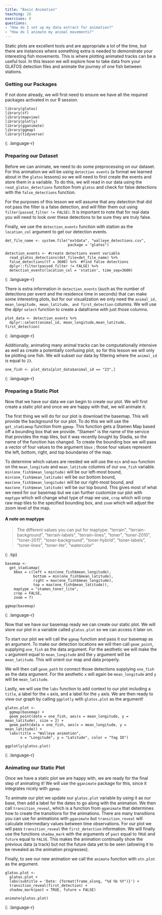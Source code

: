 ```yaml
---
title: "Basic Animation"
teaching: 20
exercises: 0
questions:
- "How do I set up my data extract for animation?"
- "How do I animate my animal movements?"
---
```


Static plots are excellent tools and are appropriate a lot of the time, but there are instances where something extra is needed to demonstrate your interesting fish movements. This is where plotting animated tracks can be a useful tool. In this lesson we will explore how to take data from your GLATOS detection files and animate the journey of one fish between stations.

### Getting our Packages

If not done already, we will first need to ensure we have all the required packages activated in our R session.

~~~
library(glatos)
library(sf)
library(mapview)
library(plotly)
library(gganimate)
library(ggmap)
library(tidyverse)
~~~
{: .language-r}

### Preparing our Dataset

Before we can animate, we need to do some preprocessing on our dataset. For this animation we will be using `detection events` (a format we learned about in the `glatos` lessons) so we will need to first create the events and store them in a variable. To do this, we will read in our data using the `read_glatos_detections` function from `glatos` and check for false detections with the `false_detections` function. 

For the purposes of this lesson we will assume that any detection that did not pass the filter is a false detection, and will filter them out using `filter(passed_filter != FALSE)`. It is important to note that for real data you will need to look over these detections to be sure they are truly false. 

Finally, we use the `detection_events` function with station as the `location_col` argument to get our detection events.

~~~
det_file_name <- system.file("extdata", "walleye_detections.csv",
                             package = "glatos")

detection_events <- #create detections event variable
  read_glatos_detections(det_file=det_file_name) %>%
  false_detections(tf = 3600) %>%  #find false detections
  dplyr::filter(passed_filter != FALSE) %>% 
  detection_events(location_col = 'station', time_sep=3600)
~~~
{: .language-r}

There is extra information in `detection_events` (such as the number of detections per event and the residence time in seconds) that can make some interesting plots, but for our visualization we only need the `animal_id, mean_longitude, mean_latitude, and first_detection` columns. We will use the dplyr `select` function to create a dataframe with just those columns.

~~~
plot_data <- detection_events %>% 
  dplyr::select(animal_id, mean_longitude,mean_latitude, first_detection)
~~~
{: .language-r}

Additionally, animating many animal tracks can be computationally intensive as well as create a potentially confusing plot, so for this lesson we will only be plotting one fish. We will subset our data by filtering where the `animal_id` is equal to `23`.

~~~
one_fish <- plot_data[plot_data$animal_id == "23",] 
~~~
{: .language-r}


### Preparing a Static Plot

Now that we have our data we can begin to create our plot. We will first create a static plot and once we are happy with that, we will animate it.

The first thing we will do for our plot is download the basemap. This will provide the background for our plot. To do this we will use the `get_stadiamap` function from `ggmap`. This function gets a Stamen Map based off a bounding box that we provide. "Stamen" is the name of the service that provides the map tiles, but it was recently bought by Stadia, so the name of the function has changed. To create the bounding box we will pass a vector of four values to the argument `bbox` ; those four values represent the left, bottom, right, and top boundaries of the map. 

To determine which values are needed we will use the `min` and `max` function on the `mean_longitude` and `mean_latitude` columns of our `one_fish` variable.  `min(one_fish$mean_longitude)` will be our left-most bound, `min(one_fish$mean_latitude)` will be our bottom bound, `max(one_fish$mean_longitude)` will be our right-most bound, and `max(one_fish$mean_latitude)` will be our top bound. This gives most of what we need for our basemap but we can further customize our plot with `maptype` which will change what type of map we use, `crop` which will crop raw map tiles to the specified bounding box, and `zoom` which will adjust the zoom level of the map.


#### A note on maptype
>  The different values you can put for maptype:
> "terrain", "terrain-background", "terrain-labels", "terrain-lines",
> "toner", "toner-2010", "toner-2011", "toner-background", "toner-hybrid",
> "toner-labels", "toner-lines", "toner-lite", "watercolor"
>
{: .tip}

~~~
basemap <- 
  get_stadiamap(
    bbox = c(left = min(one_fish$mean_longitude),
             bottom = min(one_fish$mean_latitude), 
             right = max(one_fish$mean_longitude), 
             top = max(one_fish$mean_latitude)),
    maptype = "stamen_toner_lite",
    crop = FALSE, 
    zoom = 7)

ggmap(basemap)
~~~
{: .language-r}

Now that we have our basemap ready we can create our static plot. We will store our plot in a variable called `glatos.plot` so we can access it later on. 

To start our plot we will call the `ggmap` function and pass it our basemap as an argument. To make our detection locations we will then call `geom_point`, supplying `one_fish` as the data argument. For the aesthetic we will make the `x` argument equal to `mean_longitude` and the `y` argument will be `mean_latitude`. This will orient our map and data properly.

We will then call `geom_path` to connect those detections supplying `one_fish` as the data argument. For the aesthetic `x` will again be  `mean_longitude` and `y` will be `mean_latitude`. 

Lastly, we will use the `labs` function to add context to our plot including a `title`, a label for the `x` axis, and a label for the `y` axis. We are then ready to view our graph by calling `ggplotly` with `glatos.plot` as the argument!

~~~
glatos.plot <-
  ggmap(basemap) +
  geom_point(data = one_fish, aes(x = mean_longitude, y = mean_latitude), size = 2) +
  geom_path(data = one_fish, aes(x = mean_longitude, y = mean_latitude)) +
  labs(title = "Walleye animation",
       x = "Longitude", y = "Latitude", color = "Tag ID")

ggplotly(glatos.plot)
~~~
{: .language-r}

### Animating our Static Plot

Once we have a static plot we are happy with, we are ready for the final step of animating it! We will use the `gganimate` package for this, since it integrates nicely with `ggmap`.

To animate our plot we update our `glatos.plot` variable by using it as our base, then add a label for the dates to go along with the animation. We then call `transition_reveal`, which is a function from `gganimate` that determines how to create the transitions for the animations. There are many transitions you can use for animations with `gganimate` but `transition_reveal` will calculate intermediary values between time observations. For our plot we will pass `transition_reveal` the `first_detection` information. We will finally use the functions `shadow_mark` with the arguments of `past` equal to  `TRUE` and `future` equal to `FALSE`. This makes the animation continually show the previous data (a track) but not the future data yet to be seen (allowing it to be revealed as the animation progresses). 

Finally, to see our new animation we call the `animate` function with  `otn.plot` as the argument.

~~~
glatos.plot <-
  glatos.plot +
  labs(subtitle = 'Date: {format(frame_along, "%d %b %Y")}') +
  transition_reveal(first_detection) +
  shadow_mark(past = TRUE, future = FALSE)

animate(glatos.plot)
~~~
{: .language-r}